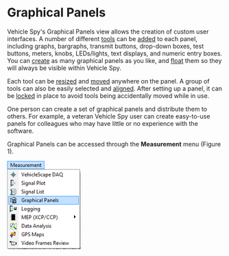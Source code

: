# Graphical Panels

Vehicle Spy's Graphical Panels view allows the creation of custom user interfaces. A number of different [tools](graphical-panels-tools/) can be [added](graphical-panels-add-or-delete-a-tool.md) to each panel, including graphs, bargraphs, transmit buttons, drop-down boxes, test buttons, meters, knobs, LEDs/lights, text displays, and numeric entry boxes. You can [create](graphical-panels-add-or-delete-panels.md) as many graphical panels as you like, and [float](floating-panels.md) them so they will always be visible within Vehicle Spy.

Each tool can be [resized](graphical-panels-resize-a-tool.md) and [moved](graphical-panels-move-a-tool.md) anywhere on the panel. A group of tools can also be easily selected and [aligned](graphical-panels-format-align-or-resize-a-tool-group.md). After setting up a panel, it can be [locked](graphical-panels-lock-panels.md) in place to avoid tools being accidentally moved while in use.

One person can create a set of graphical panels and distribute them to others. For example, a veteran Vehicle Spy user can create easy-to-use panels for colleagues who may have little or no experience with the software.

Graphical Panels can be accessed through the **Measurement** menu (Figure 1).

![Figure 1: Graphical Panels view is accessible by clicking on the Measurement menu and then selecting Graphical Panels.](../../../.gitbook/assets/spygraphicalmonitor.gif)
